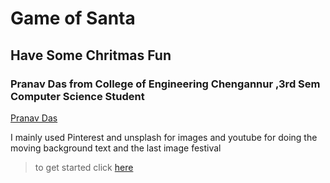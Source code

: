 # Game of Santa

## Have Some Chritmas Fun

### Pranav Das from College of Engineering Chengannur ,3rd Sem Computer Science Student 

[Pranav Das](https://github.com/Pranavdas-1)

I mainly used Pinterest and unsplash for images and youtube for doing the moving background text and the last image festival

> to get started click [here](GETTING_STARTED.md)
